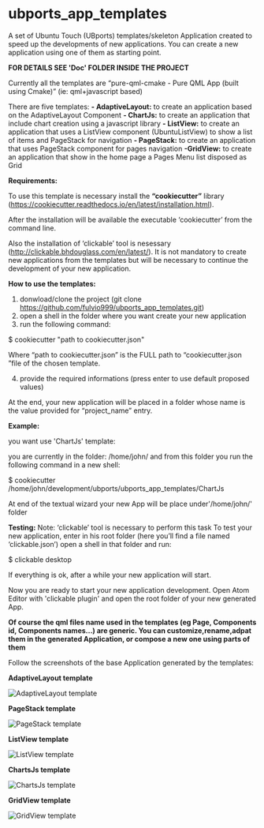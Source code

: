 # ubports_app_templates

A set of Ubuntu Touch (UBports) templates/skeleton Application created to speed up the developments of new applications.
You can create a new application using one of them as starting point.

**FOR DETAILS SEE 'Doc' FOLDER INSIDE THE PROJECT**

Currently all the templates are “pure-qml-cmake - Pure QML App (built using Cmake)” 
(ie: qml+javascript based)

There are five templates: 
**- AdaptiveLayout:** to create an application based on the AdaptiveLayout Component
**- ChartJs:** to create an application that include chart creation using a javascript library
**- ListView:** to create an application that uses a ListView component (UbuntuListView) to show a list of items and PageStack for navigation
**- PageStack:**  to create an application that uses PageStack component for pages navigation
**-GridView:** to create an application that show in the home page a Pages Menu list disposed as Grid


**Requirements:**

To use this template is necessary install the **“cookiecutter”** library (https://cookiecutter.readthedocs.io/en/latest/installation.html).

After the installation will be available the executable ‘cookiecutter’ from the command line.

Also the  installation of ‘clickable’  tool is nesessary (http://clickable.bhdouglass.com/en/latest/).
It is not mandatory to create new applications from the templates but will be necessary to continue the development of your new application.

**How to use the templates:**
1) donwload/clone the project (git clone https://github.com/fulvio999/ubports_app_templates.git)
2) open a shell in the folder where you want create your new application
3) run the following command:

$ cookiecutter "path to cookiecutter.json"

Where “path to cookiecutter.json” is the FULL path to “cookiecutter.json ”file of the chosen template.

4) provide the required informations (press enter to use default proposed values)

At the end, your new application will be placed in a folder whose name is the value provided for “project_name” entry.


**Example:** 

you want use 'ChartJs' template:

you are currently in the folder: /home/john/ and from this folder you run the following command in a new shell: 

$ cookiecutter /home/john/development/ubports/ubports_app_templates/ChartJs

At end of the textual wizard your new App will be place under'/home/john/' folder


**Testing:**
Note: ‘clickable’ tool is necessary to perform this task
To test your new application, enter in his root folder (here you’ll find a file named ‘clickable.json’)
open a shell in that folder and run:

$ clickable desktop

If everything is ok, after a while your new application will start.

Now you are ready to start your new application development. Open Atom Editor with 'clickable plugin' and open the root folder of
your new generated App.

**Of course the qml files name used in the templates (eg Page, Components id, Components names...) are generic. You can customize,rename,adpat them in the generated Application, or compose a new one using parts of them**


Follow the screenshots of the base Application generated by the templates:

**AdaptiveLayout template**

![AdaptiveLayout template](https://github.com/fulvio999/ubports_app_templates/blob/master/Doc/AdaptiveLayout.png)

**PageStack template**

![PageStack template](https://github.com/fulvio999/ubports_app_templates/blob/master/Doc/PageStackTemplate.png)

**ListView template**

![ListView template](https://github.com/fulvio999/ubports_app_templates/blob/master/Doc/UbuntuListView.png)

**ChartsJs template**

![ChartsJs template](https://github.com/fulvio999/ubports_app_templates/blob/master/Doc/chartsTemplate.png)

**GridView template**

![GridView template](https://github.com/fulvio999/ubports_app_templates/blob/master/Doc/GridView.png)



